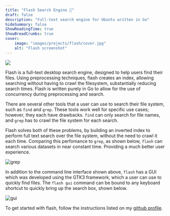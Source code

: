 ```yaml
---
title: "Flash Search Engine 🔦"
draft: false
description: "Full-text search engine for Ubuntu written in Go"
hideSummary: false
ShowReadingTime: true
ShowBreadCrumbs: true
cover:
    image: "images/projects/flash/cover.jpg"
    alt: "Flash screenshot"
---
```


<a href="https://github.com/Andy9oo/flash">
    <img id="github" style="margin: auto" src="https://img.shields.io/badge/GitHub-100000?style=for-the-badge&logo=github&logoColor=white" />
</a><br/>

Flash is a full-text desktop search engine, designed to help users find their files. Using preprocessing techniques, flash creates an index, allowing searching without having to crawl the filesystem, substantially reducing search times. Flash is written purely in Go to allow for the use of concurrency during preprocessing and search.

There are several other tools that a user can use to search their file system, such as `find` and `grep`. These tools work well for specific use cases; however, they each have drawbacks. `find` can only search for file names, and `grep` has to crawl the file system for each search.

Flash solves both of these problems, by building an inverted index to perform full text search over the file system, without the need to crawl it each time. Comparing this perfomance to `grep`, as shown below, `flash` can search various datasets in near constant time. Providing a much better user experience. 

![grep](/images/projects/flash/grep.jpg)

In addition to the command line interface shown above, `flash` has a GUI which was developed using the GTK3 framework, which a user can use to quickly find files. The `flash gui` command can be bound to any keyboard shortcut to quickly bring up the search box, shown below.

![gui](/images/projects/flash/results.jpg)

To get started with flash, follow the instructions listed on my [github profile](https://github.com/Andy9oo/flash).